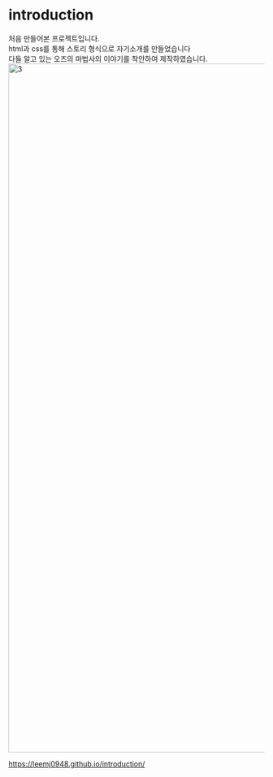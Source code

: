 # introduction
처음 만들어본 프로젝트입니다. <br>
html과 css를 통해 스토리 형식으로 자기소개를 만들었습니다 <br>
다들 알고 있는 오즈의 마법사의 이야기를 착안하여 제작하였습니다.
<img width="1356" alt="3" src="https://user-images.githubusercontent.com/75825734/108360365-7616be80-7234-11eb-9d89-0e997e1f2e40.png">

https://leemj0948.github.io/introduction/
